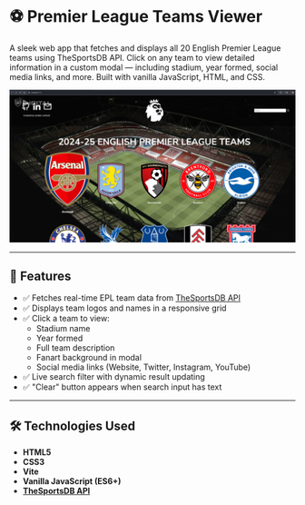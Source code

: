 # ⚽ Premier League Teams Viewer

A sleek web app that fetches and displays all 20 English Premier League teams using TheSportsDB API. Click on any team to view detailed information in a custom modal — including stadium, year formed, social media links, and more. Built with vanilla JavaScript, HTML, and CSS.

![Screenshot](images/demoScreenshot.png) 

---

## 🚀 Features

- ✅ Fetches real-time EPL team data from [TheSportsDB API](https://www.thesportsdb.com/api.php)
- ✅ Displays team logos and names in a responsive grid
- ✅ Click a team to view:
  - Stadium name
  - Year formed
  - Full team description
  - Fanart background in modal
  - Social media links (Website, Twitter, Instagram, YouTube)
- ✅ Live search filter with dynamic result updating
- ✅ "Clear" button appears when search input has text

---

## 🛠️ Technologies Used

- **HTML5**
- **CSS3**
- **Vite**
- **Vanilla JavaScript (ES6+)**
- **[TheSportsDB API](https://www.thesportsdb.com/api.php)**